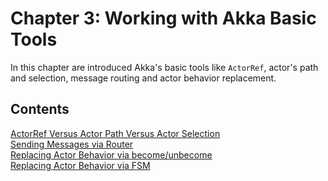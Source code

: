 # Chapter 3: Working with Akka Basic Tools
In this chapter are introduced Akka's basic tools like `ActorRef`, actor's path and selection, message routing and actor behavior replacement.

## Contents
[ActorRef Versus Actor Path Versus Actor Selection](actor-paths)  
[Sending Messages via Router](akka-routing)  
[Replacing Actor Behavior via become/unbecome](hotswap-behavior)  
[Replacing Actor Behavior via FSM](hotswap-behavior)